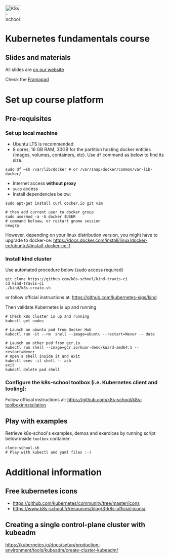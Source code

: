 [<img src="http://k8s-school.fr/images/logo.svg" alt="K8s-school Logo, expertise et formation Kubernetes" height="50" />](https://k8s-school.fr)

# Kubernetes fundamentals course

## Slides and materials

All slides are [on our website](https://k8s-school.fr/pdf)

Check the [Framapad](https://annuel.framapad.org/p/k8s-school?lang=en)

# Set up course platform

## Pre-requisites

### Set up local machine

- Ubuntu LTS is recommended
- 8 cores, 16 GB RAM, 30GB for the partition hosting docker entities (images, volumes, containers, etc). Use `df` command as below to find its size.
```shell
sudo df –sh /var/lib/docker # or /var/snap/docker/common/var-lib-docker/
```
- Internet access **without proxy**
- `sudo` access
- Install dependencies below:
```shell
sudo apt-get install curl docker.io git vim

# then add current user to docker group 
sudo usermod -a -G docker $USER
# command beloaw, or restart gnome session
newgrp
```
However, depending on your linux distribution version, you might have to upgrade to docker-ce:
https://docs.docker.com/install/linux/docker-ce/ubuntu/#install-docker-ce-1


### Install kind cluster

Use automated procedure below (sudo access required)

```shell
git clone https://github.com/k8s-school/kind-travis-ci
cd kind-travis-ci
./kind/k8s-create.sh
```
or follow official instructions at: https://github.com/kubernetes-sigs/kind

Then validate Kubernetes is up and running
```shell
# Check k8s cluster is up and running
kubectl get nodes

# Launch an ubuntu pod from Docker Hub
kubectl run -it --rm  shell --image=ubuntu --restart=Never -- date

# Launch an other pod from gcr.io
kubectl run shell --image=gcr.io/kuar-demo/kuard-amd64:1 --restart=Never
# Open a shell inside it and exit
kubectl exec -it shell -- ash
exit
kubectl delete pod shell
```

### Configure the k8s-school toolbox (i.e. Kubernetes client and tooling):

Follow official instructions at: https://github.com/k8s-school/k8s-toolbox#installation

## Play with examples

Retrieve k8s-school's examples, demos and exercices by running script below inside `toolbox` container:
```shell
clone-school.sh
# Play with kubectl and yaml files :-)
```

# Additional information

## Free kubernetes icons

* https://github.com/kubernetes/community/tree/master/icons
* https://www.k8s-school.fr/resources/blog/3-k8s-official-icons/

## Creating a single control-plane cluster with kubeadm

https://kubernetes.io/docs/setup/production-environment/tools/kubeadm/create-cluster-kubeadm/
